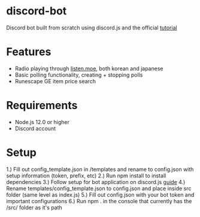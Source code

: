 # discord-bot

Discord bot built from scratch using discord.js and the official [tutorial](https://discordjs.guide/)

# Features

- Radio playing through [listen.moe](https://listen.moe/), both korean and japanese
- Basic polling functionality, creating + stopping polls
- Runescape GE item price search

# Requirements

- Node.js 12.0 or higher
- Discord account

# Setup

1.) Fill out config_template.json in /templates and rename to config.json with setup information (token, prefix, etc)
2.) Run npm install to install dependencies
3.) Follow setup for bot application on discord.js [guide](https://discordjs.guide/preparations/setting-up-a-bot-application.html)
4.) Rename templates/config_template.json to config.json and place inside src folder (same level as index.js)
5.) Fill out config.json with your bot token and important configurations
6.) Run npm . in the console that currently has the /src/ folder as it's path
